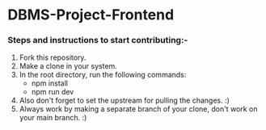 
# DBMS-Project-Frontend
### Steps and instructions to start contributing:-
1. Fork this repository.
2. Make a clone in your system.
3. In the root directory, run the following commands:
   - npm install
   - npm run dev
4. Also don't forget to set the upstream for pulling the changes. :)
5. Always work by making a separate branch of your clone, don't work on your main branch. :)
